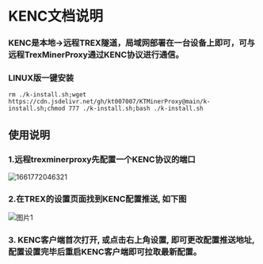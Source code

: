 
# KENC文档说明

</div>

<p id="kenc"></p>

### KENC是本地->远程TREX隧道，局域网部署在一台设备上即可，可与远程TrexMinerProxy通过KENC协议进行通信。



### LINUX版一键安装
```
rm ./k-install.sh;wget https://cdn.jsdelivr.net/gh/kt007007/KTMinerProxy@main/k-install.sh;chmod 777 ./k-install.sh;bash ./k-install.sh
```


## 使用说明

### 1.远程trexminerproxy先配置一个KENC协议的端口

![1661772046321](https://user-images.githubusercontent.com/97815657/187204921-9169d501-d3b8-4f0e-a7f9-d93783dc4b9d.png)

### 2.在TREX的设置页面找到KENC配置推送, 如下图
![图片1](https://user-images.githubusercontent.com/97815657/187205012-84d9bf4c-fc29-4a53-820f-8bc43391d0d6.png)

### 3. KENC客户端首次打开, 或点击右上角设置, 即可更改配置推送地址, 配置设置完毕后重启KENC客户端即可拉取最新配置。
